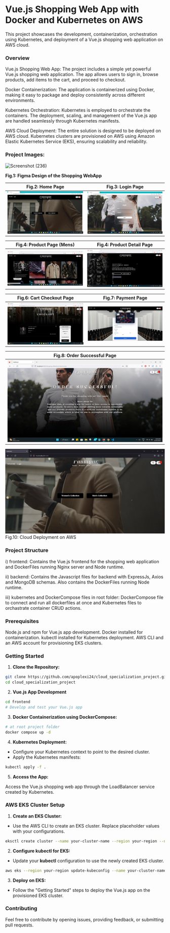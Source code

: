 # Vue.js Shopping Web App with Docker and Kubernetes on AWS

This project showcases the development, containerization, orchestration using Kubernetes, and deployment of a Vue.js shopping web application on AWS cloud.


### Overview

Vue.js Shopping Web App: The project includes a simple yet powerful Vue.js shopping web application. The app allows users to sign in, browse products, add items to the cart, and proceed to checkout.

Docker Containerization: The application is containerized using Docker, making it easy to package and deploy consistently across different environments.

Kubernetes Orchestration: Kubernetes is employed to orchestrate the containers. The deployment, scaling, and management of the Vue.js app are handled seamlessly through Kubernetes manifests.

AWS Cloud Deployment: The entire solution is designed to be deployed on AWS cloud. Kubernetes clusters are provisioned on AWS using Amazon Elastic Kubernetes Service (EKS), ensuring scalability and reliability.


### Project Images:

![Screenshot (236)](https://github.com/apoplexi24/cloud_specialization_project/assets/78611218/b48bd846-72b3-48a1-b95f-eb1912e14dd9)

**Fig.1: Figma Design of the Shopping WebApp**


| Fig.2: Home Page                                      | Fig.3: Login Page                             |
| ----------------------------------------------------- | --------------------------------------------- |
| ![webapp_home-page](assets/homepage.png)              | ![webapp_login-page](assets/loginpage.png)    |

| Fig.4: Product Page (Mens)                            | Fig.4: Product Detail Page                                  |
| ----------------------------------------------------- | ----------------------------------------------------------- |
| ![webapp_product-page](assets/productpage.png)        | ![webapp_product-detail-page](assets/productdetail.png)     |

| Fig.6: Cart Checkout Page                             | Fig.7: Payment Page                                         |
| ----------------------------------------------------- | ----------------------------------------------------------- |
| ![webapp_checkout-page](assets/checkoutpage.png)      | ![webapp_payment-page](assets/paymentpage.png)              |

| Fig.8: Order Successful Page                          |                        
| ----------------------------------------------------- | 
| ![webapp_success](assets/ordersuccessfulpage.png)     |         


![webapp_cloud-deploy](assets/cloud_deploy.png)   
Fig.10: Cloud Deployment on AWS   

### Project Structure

i) frontend: Contains the Vue.js frontend for the shopping web application and DockerFiles running Nginx server and Node runtime.

ii) backend: Contains the Javascript files for backend with ExpressJs, Axios and MongoDB schemas. Also contains the DockerFiles running Node runtime.

iii) kubernetes and DockerCompose files in root folder: DockerCompose file to connect and run all dockerfiles at once and Kubernetes files to orchastrate container CRUD actions.


### Prerequisites

Node.js and npm for Vue.js app development.
Docker installed for containerization.
kubectl installed for Kubernetes deployment.
AWS CLI and an AWS account for provisioning EKS clusters.

### Getting Started

1. **Clone the Repository:**

```bash
git clone https://github.com/apoplexi24/cloud_specialization_project.git
cd cloud_specialization_project
```

2. **Vue.js App Development**

```bash
cd frontend
# Develop and test your Vue.js app
```

3. **Docker Containerization using DockerCompose:**

```bash
# at root project folder
docker compose up -d
```

4. **Kubernetes Deployment:**

- Configure your Kubernetes context to point to the desired cluster.
- Apply the Kubernetes manifests:
  
```bash
kubectl apply -f .
```
5. **Access the App:**

Access the Vue.js shopping web app through the LoadBalancer service created by Kubernetes.


### AWS EKS Cluster Setup

1. **Create an EKS Cluster:**

- Use the AWS CLI to create an EKS cluster. Replace placeholder values with your configurations.

```bash
eksctl create cluster --name your-cluster-name --region your-region --node-type t2.micro --nodes 2
```

2. **Configure kubectl for EKS:**

- Update your **kubectl** configuration to use the newly created EKS cluster.
  
```bash
aws eks --region your-region update-kubeconfig --name your-cluster-name
```

3. **Deploy on EKS:**
- Follow the "Getting Started" steps to deploy the Vue.js app on the provisioned EKS cluster.


### Contributing

Feel free to contribute by opening issues, providing feedback, or submitting pull requests.
